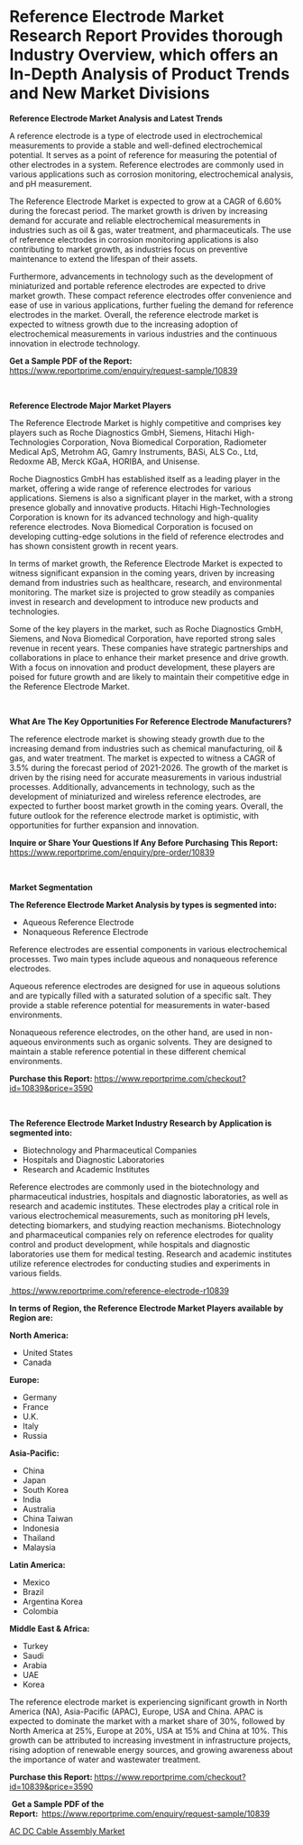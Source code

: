 <p><h1>Reference Electrode Market Research Report Provides thorough Industry Overview, which offers an In-Depth Analysis of Product Trends and New Market Divisions</h1></p><p><strong>Reference Electrode Market Analysis and Latest Trends</strong></p>
<p><p>A reference electrode is a type of electrode used in electrochemical measurements to provide a stable and well-defined electrochemical potential. It serves as a point of reference for measuring the potential of other electrodes in a system. Reference electrodes are commonly used in various applications such as corrosion monitoring, electrochemical analysis, and pH measurement.</p><p>The Reference Electrode Market is expected to grow at a CAGR of 6.60% during the forecast period. The market growth is driven by increasing demand for accurate and reliable electrochemical measurements in industries such as oil & gas, water treatment, and pharmaceuticals. The use of reference electrodes in corrosion monitoring applications is also contributing to market growth, as industries focus on preventive maintenance to extend the lifespan of their assets.</p><p>Furthermore, advancements in technology such as the development of miniaturized and portable reference electrodes are expected to drive market growth. These compact reference electrodes offer convenience and ease of use in various applications, further fueling the demand for reference electrodes in the market. Overall, the reference electrode market is expected to witness growth due to the increasing adoption of electrochemical measurements in various industries and the continuous innovation in electrode technology.</p></p>
<p><strong>Get a Sample PDF of the Report:&nbsp;</strong> <a href="https://www.reportprime.com/enquiry/request-sample/10839">https://www.reportprime.com/enquiry/request-sample/10839</a></p>
<p>&nbsp;</p>
<p><strong>Reference Electrode Major Market Players</strong></p>
<p><p>The Reference Electrode Market is highly competitive and comprises key players such as Roche Diagnostics GmbH, Siemens, Hitachi High-Technologies Corporation, Nova Biomedical Corporation, Radiometer Medical ApS, Metrohm AG, Gamry Instruments, BASi, ALS Co., Ltd, Redoxme AB, Merck KGaA, HORIBA, and Unisense. </p><p>Roche Diagnostics GmbH has established itself as a leading player in the market, offering a wide range of reference electrodes for various applications. Siemens is also a significant player in the market, with a strong presence globally and innovative products. Hitachi High-Technologies Corporation is known for its advanced technology and high-quality reference electrodes. Nova Biomedical Corporation is focused on developing cutting-edge solutions in the field of reference electrodes and has shown consistent growth in recent years.</p><p>In terms of market growth, the Reference Electrode Market is expected to witness significant expansion in the coming years, driven by increasing demand from industries such as healthcare, research, and environmental monitoring. The market size is projected to grow steadily as companies invest in research and development to introduce new products and technologies.</p><p>Some of the key players in the market, such as Roche Diagnostics GmbH, Siemens, and Nova Biomedical Corporation, have reported strong sales revenue in recent years. These companies have strategic partnerships and collaborations in place to enhance their market presence and drive growth. With a focus on innovation and product development, these players are poised for future growth and are likely to maintain their competitive edge in the Reference Electrode Market.</p></p>
<p>&nbsp;</p>
<p><strong>What Are The Key Opportunities For Reference Electrode Manufacturers?</strong></p>
<p><p>The reference electrode market is showing steady growth due to the increasing demand from industries such as chemical manufacturing, oil & gas, and water treatment. The market is expected to witness a CAGR of 3.5% during the forecast period of 2021-2026. The growth of the market is driven by the rising need for accurate measurements in various industrial processes. Additionally, advancements in technology, such as the development of miniaturized and wireless reference electrodes, are expected to further boost market growth in the coming years. Overall, the future outlook for the reference electrode market is optimistic, with opportunities for further expansion and innovation.</p></p>
<p><strong>Inquire or Share Your Questions If Any Before Purchasing This Report:</strong> <a href="https://www.reportprime.com/enquiry/pre-order/10839">https://www.reportprime.com/enquiry/pre-order/10839</a></p>
<p>&nbsp;</p>
<p><strong>Market Segmentation</strong></p>
<p><strong>The Reference Electrode Market Analysis by types is segmented into:</strong></p>
<p><ul><li>Aqueous Reference Electrode</li><li>Nonaqueous Reference Electrode</li></ul></p>
<p><p>Reference electrodes are essential components in various electrochemical processes. Two main types include aqueous and nonaqueous reference electrodes. </p><p>Aqueous reference electrodes are designed for use in aqueous solutions and are typically filled with a saturated solution of a specific salt. They provide a stable reference potential for measurements in water-based environments.</p><p>Nonaqueous reference electrodes, on the other hand, are used in non-aqueous environments such as organic solvents. They are designed to maintain a stable reference potential in these different chemical environments.</p></p>
<p><strong>Purchase this Report:&nbsp;</strong><a href="https://www.reportprime.com/checkout?id=10839&price=3590">https://www.reportprime.com/checkout?id=10839&price=3590</a></p>
<p>&nbsp;</p>
<p><strong>The Reference Electrode Market Industry Research by Application is segmented into:</strong></p>
<p><ul><li>Biotechnology and Pharmaceutical Companies</li><li>Hospitals and Diagnostic Laboratories</li><li>Research and Academic Institutes</li></ul></p>
<p><p>Reference electrodes are commonly used in the biotechnology and pharmaceutical industries, hospitals and diagnostic laboratories, as well as research and academic institutes. These electrodes play a critical role in various electrochemical measurements, such as monitoring pH levels, detecting biomarkers, and studying reaction mechanisms. Biotechnology and pharmaceutical companies rely on reference electrodes for quality control and product development, while hospitals and diagnostic laboratories use them for medical testing. Research and academic institutes utilize reference electrodes for conducting studies and experiments in various fields.</p></p>
<p><a href="https://www.reportprime.com/reference-electrode-r10839">&nbsp;https://www.reportprime.com/reference-electrode-r10839</a></p>
<p><strong>In terms of Region, the Reference Electrode Market Players available by Region are:</strong></p>
<p>
    <p> <strong> North America: </strong>
        <ul>
            <li>United States</li>
            <li>Canada</li>
        </ul>
        </p> 
    <p> <strong> Europe: </strong>
        <ul>
            <li>Germany</li>
            <li>France</li>
            <li>U.K.</li>
            <li>Italy</li>
            <li>Russia</li>
        </ul>
        </p> 
    <p> <strong> Asia-Pacific: </strong>
        <ul>
            <li>China</li>
            <li>Japan</li>
            <li>South Korea</li>
            <li>India</li>
            <li>Australia</li>
            <li>China Taiwan</li>
            <li>Indonesia</li>
            <li>Thailand</li>
            <li>Malaysia</li>
        </ul>
        </p> 
    <p> <strong> Latin America: </strong>
        <ul>
            <li>Mexico</li>
            <li>Brazil</li>
            <li>Argentina Korea</li>
            <li>Colombia</li>
        </ul>
        </p> 
    <p> <strong> Middle East & Africa: </strong>
        <ul>
            <li>Turkey</li>
            <li>Saudi</li>
            <li>Arabia</li>
            <li>UAE</li>
            <li>Korea</li>
        </ul>
    </p>
    </p>
<p><p>The reference electrode market is experiencing significant growth in North America (NA), Asia-Pacific (APAC), Europe, USA and China. APAC is expected to dominate the market with a market share of 30%, followed by North America at 25%, Europe at 20%, USA at 15% and China at 10%. This growth can be attributed to increasing investment in infrastructure projects, rising adoption of renewable energy sources, and growing awareness about the importance of water and wastewater treatment.</p></p>
<p><strong>Purchase this Report: </strong><a href="https://www.reportprime.com/checkout?id=10839&price=3590">https://www.reportprime.com/checkout?id=10839&price=3590</a></p>
<p>&nbsp;<strong>Get a Sample PDF of the Report:&nbsp;&nbsp;</strong><a href="https://www.reportprime.com/enquiry/request-sample/10839">https://www.reportprime.com/enquiry/request-sample/10839</a></p>
<p><strong></strong></p>
<p><p><a href="https://medium.com/@audieyost2008/ac-dc-cable-assembly-nbsp-market-focuses-on-market-share-size-and-projected-forecast-till-2031-4c16e62cc706">AC DC Cable Assembly Market</a></p></p>